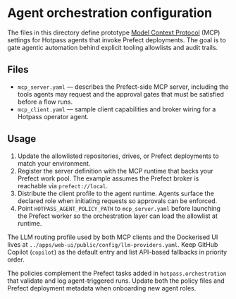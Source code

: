 # Agent orchestration configuration

The files in this directory define prototype [Model Context Protocol](https://modelcontextprotocol.io/) (MCP) settings for Hotpass agents that invoke Prefect deployments. The goal is to gate agentic automation behind explicit tooling allowlists and audit trails.

## Files

- `mcp_server.yaml` — describes the Prefect-side MCP server, including the tools agents may request and the approval gates that must be satisfied before a flow runs.
- `mcp_client.yaml` — sample client capabilities and broker wiring for a Hotpass operator agent.

## Usage

1. Update the allowlisted repositories, drives, or Prefect deployments to match your environment.
2. Register the server definition with the MCP runtime that backs your Prefect work pool. The example assumes the Prefect broker is reachable via `prefect://local`.
3. Distribute the client profile to the agent runtime. Agents surface the declared role when initiating requests so approvals can be enforced.
4. Point `HOTPASS_AGENT_POLICY_PATH` to `mcp_server.yaml` before launching the Prefect worker so the orchestration layer can load the allowlist at runtime.

The LLM routing profile used by both MCP clients and the Dockerised UI lives at `../apps/web-ui/public/config/llm-providers.yaml`. Keep GitHub Copilot (`copilot`) as the default entry and list API-based fallbacks in priority order.

The policies complement the Prefect tasks added in `hotpass.orchestration` that validate and log agent-triggered runs. Update both the policy files and Prefect deployment metadata when onboarding new agent roles.
